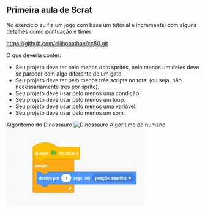 ## Primeira aula de Scrat

No exercicio eu fiz um jogo com base um tutorial e incrementei com alguns detalhes como pontuação e timer.

https://github.com/elijhonathan/cc50.git

O que deveria conter: 
* Seu projeto deve ter pelo menos dois sprites, pelo menos um deles deve se parecer com algo diferente de um gato.
* Seu projeto deve ter pelo menos três scripts no total (ou seja, não necessariamente três por sprite).
* Seu projeto deve usar pelo menos uma condição.
* Seu projeto deve usar pelo menos um loop.
* Seu projeto deve usar pelo menos uma variável.
* Seu projeto deve usar pelo menos um som.

Algoritomo do Dinossauro
![Dinossauro](https://github.com/elijhonathan/cc50/blob/main/Arquivos/algoritimoDinossauro.jpg)
Algoritimo do humano
![humano](https://github.com/elijhonathan/cc50/blob/main/Arquivos/algoritimohumano.jpg)
